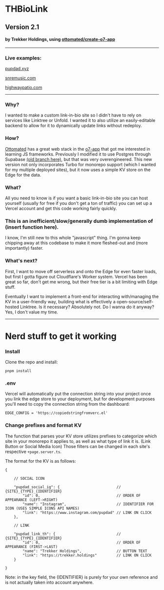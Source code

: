 # THBioLink
## Version 2.1
#### by Trekker Holdings, using [ottomated/create-o7-app](https://github.com/ottomated/create-o7-app)


---


### Live examples:
[pupdad.xyz](https://pupdad.xyz)

[snremusic.com](https://snremusic.com)

[highwaypatio.com](https://highwaypatio.com)


---


### Why?
I wanted to make a custom link-in-bio site so I didn't have to rely on services like Linktree or Unfold. I wanted it to also utilize an easily-editable backend to allow for it to dynamically update links without redeploy.

### How?
[Ottomated](https://ottomated.net/) has a great web stack in the [o7-app](https://github.com/ottomated/create-o7-app) that got me interested in learning JS frameworks. Previously I modified it to use Postgres through Supabase [(old branch here)](https://github.com/TrekkerStudios/THBioLink/tree/postgres), but that was very overengineered. This new version not only incorporates Turbo for monorepo support (which I wanted for my multiple deployed sites), but it now uses a simple KV store on the Edge for the data.

### What?
All you need to know is if you want a basic link-in-bio site you can host yourself (usually for free if you don't get a ton of traffic) you can set up a Vercel account and get this code working fairly quickly.

### This is an inefficient/slow/generally dumb implementation of (insert function here).
I know, I'm still new to this whole "javascript" thing. I'm gonna keep chipping away at this codebase to make it more fleshed-out and (more importantly) faster.

### What's next?
First, I want to move off serverless and onto the Edge for even faster loads, but first I gotta figure out Cloudflare's Worker system. Vercel has been great so far, don't get me wrong, but their free tier is a bit limiting with Edge stuff.

Eventually I want to implement a front-end for interacting with/managing the KV in a user-friendly way, building what is effectively a open-source/self-hosted Linktree. Is it necessary? Absolutely not. Do I wanna do it anyway? Yes, I don't value my time.


---


# Nerd stuff to get it working

### Install
Clone the repo and install:

```pnpm install```

### .env
Vercel will automatically put the connection string into your project once you link the edge store to your deployment, but for development purposes you'll need to copy the connection string from the dashboard:

```EDGE_CONFIG = 'https://copiedstringfromverc.el'```

### Change prefixes and format KV
The function that parses your KV store utilizes prefixes to categorize which site in your monorepo it applies to, as well as what type of link it is. (Link Button or Social Media Icon) Those filters can be changed in each site's respective ```+page.server.ts```.

The format for the KV is as follows:
```
{

    // SOCIAL ICON

    "pupdad_social_ig": {                          // {SITE}_{TYPE}_{IDENTIFIER}
        "id": 0,                                   // ORDER OF APPEARANCE (LEFT->RIGHT)
        "name": "Instagram",                       // IDENTIFIER FOR ICON (USES SIMPLE ICONS API NAMES)
        "link": "https://www.instagram.com/pupdad" // LINK ON CLICK
    },

    // LINK

    "pupdad_link_th": {                            // {SITE}_{TYPE}_{IDENTIFIER}
        "id": 0,                                   // ORDER OF APPEARANCE (FIRST->LAST)
        "name": "Trekker Holdings",                // BUTTON TEXT
        "link": "https://trekker.holdings"         // LINK ON CLICK
    }
    
}
```

Note: in the key field, the {IDENTIFIER} is purely for your own reference and is not actually taken into account anywhere.
